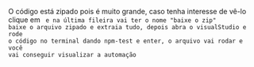 O código está zipado pois é muito grande, caso tenha interesse de vê-lo clique em <code> e na última fileira vai ter o nome "baixe o zip" baixe o arquivo zipado e extraia tudo, depois abra o visualStudio e rode o código no terminal dando npm-test e enter, o arquivo vai rodar e você vai conseguir visualizar a automação
